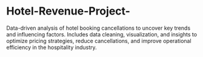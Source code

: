 # Hotel-Revenue-Project-
Data-driven analysis of hotel booking cancellations to uncover key trends and influencing factors. Includes data cleaning, visualization, and insights to optimize pricing strategies, reduce cancellations, and improve operational efficiency in the hospitality industry.
